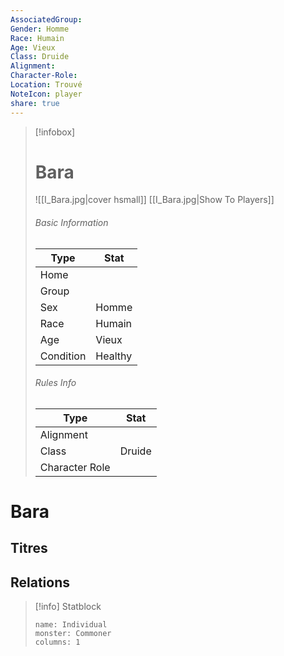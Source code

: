 ```yaml
---
AssociatedGroup: 
Gender: Homme
Race: Humain
Age: Vieux
Class: Druide
Alignment: 
Character-Role: 
Location: Trouvé
NoteIcon: player
share: true
---
```


> [!infobox]
>
> # Bara
> ![[I_Bara.jpg|cover hsmall]]
>  [[I_Bara.jpg|Show To Players]]
>
> ###### Basic Information
>
> | Type      | Stat                    |
> | --------- | ----------------------- |
> | Home      |         |
> | Group     |  |
> | Sex       | Homme          |
> | Race      | Humain            |
> | Age       | Vieux             |
> | Condition | Healthy                 |
>
> ###### Rules Info
>
> | Type           | Stat                   |
> | -------------- | ---------------------- |
> | Alignment      |       |
> | Class          | Druide          |
> | Character Role |  |

# Bara

## Titres

## Relations

> [!info] Statblock
>
> ```statblock
> name: Individual
> monster: Commoner
> columns: 1
> ```